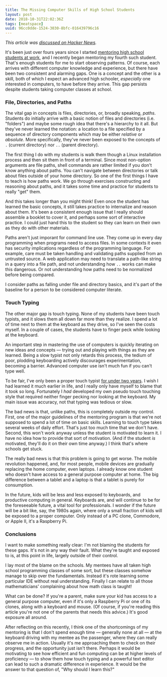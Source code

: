 ```yaml
---
title: The Missing Computer Skills of High School Students
layout: post
date: 2018-10-31T22:02:36Z
tags: [meatspace]
uuid: 96cc0dde-1524-3030-8bfc-016439796c16
---
```


*This article was [discussed on Hacker News][hn].*

It's been just over fours years since I started [mentoring high school
students at work][two], and I recently began mentoring my fourth such
student. That's enough students for me to start observing patterns. Of
course, each arrives with different computer knowledge and experience,
but there have been two consistent and alarming gaps. One is a concept
and the other is a skill, both of which I expect an advanced high
schooler, *especially* one interested in computers, to have before
they arrive. This gap persists despite students taking computer
classes at school.

### File, Directories, and Paths

The vital gap in concepts is files, directories, or, broadly speaking,
*paths*. Students do initially arrive with a basic notion of files and
directories (i.e. "folders") and maybe some rough idea that there's a
hierarchy to it all. But they've never learned the notation: a location
to a file specified by a sequence of directory components which may be
either *relative* or *absolute*. More specifically, they've never been
exposed to the concepts of `.` (current directory) nor `..` (parent
directory).

The first thing I do with my students is walk them though a Linux
installation process and then sit them in front of a terminal. Since
most non-option arguments are file paths, shell commands are rather
limited if you don't know anything about paths. You can't navigate
between directories or talk about files outside of your home
directory. So one of the first things I have to teach is how paths
work. We go through exercises constructing and reasoning about paths,
and it takes some time and practice for students to really "get" them.

And this takes longer than you might think! Even once the student has
learned the basic concepts, it still takes practice to internalize and
reason about them. It's been a consistent enough issue that I really
should assemble a booklet to cover it, and perhaps some sort of
interactive practice. I could just hand this to the student so they
can learn on their own as they do with other materials.

Paths aren't just imporant for command line use. They come up in every
day programming when programs need to access files. In some contexts it
even has security implications regardless of the programming language.
For example, care must be taken handling and validating paths supplied
from an untrusted source. A web application may need to translate a
path-like string in a query into a file path, and not understanding how
`..` works can make this dangerous. Or not understanding how paths need
to be normalized before being compared.

I consider paths as falling under file and directory basics, and it's
part of the baseline for a person to be considered computer literate.

### Touch Typing

The other major gap is touch typing. None of my students have been
touch typists, and it slows them all down far more than they realize.
I spend a lot of time next to them at the keyboard as they drive, so
I've seen the costs myself. In a couple of cases, the students have to
finger peck while looking at the keyboard.

An important step in mastering the use of computers is quickly
iterating on new ideas and concepts — trying out and playing with
things as they are learned. Being a slow typist not only retards this
process, the tedium of poor, plodding keyboarding actively discourages
experimentation, becoming a barrier. Advanced computer use isn't much
fun if you can't type well.

To be fair, I've only been a proper touch typist [for under two
years][tt]. I wish I had learned it much earlier in life, and I really
only have myself to blame that it took so long. Fortunately I *had*
developed my own pseudo touch touching style that required neither
finger pecking nor looking at the keyboard. My main issue was accuracy,
not that typing was tedious or slow.

The bad news is that, unlike paths, this is completely outside my
control. First, one of the major guidelines of the mentoring program
is that we're not supposed to spend a lot of time on basic skills.
Learning to touch type takes several weeks of daily effort. That's
just too much time that we don't have. Second, this won't work anyway
unless the student is motivated to learn it. I have no idea how to
provide that sort of motivation. (And if the student *is* motivated,
they'll do it on their own time anyway.) I think that's where schools
get stuck.

The really bad news is that this problem is going to get worse. The
mobile revolution happened, and, for most people, mobile devices are
gradually replacing the home computer, even laptops. I already know
one student who doesn't have access to a general purpose computer at
home. The big difference between a tablet and a laptop is that a
tablet is purely for consumption.

In the future, kids will be less and less exposed to keyboards, and
productive computing in general. Keyboards are, and will continue to be
for the foreseeable future, a vital tool for professionals. I wonder if
the future will be a bit like, say, the 1980s again, where only a small
fraction of kids will be exposed to a proper computer. Only instead of a
PC clone, Commodore, or Apple II, it's a Raspberry Pi.

### Conclusions

I want to make something really clear: I'm not blaming the students for
these gaps. It's not in any way their fault. What they're taught and
exposed to is, at this point in life, largely outside of their control.

I lay most of the blame on the schools. My mentees have all taken high
school programming classes of some sort, but these classes somehow
manage to skip over the fundamentals. Instead it's rote learning some
particular IDE without real understanding. Finally I can relate to all
those mathematicians' complaining about how math class is taught!

What can be done? If you're a parent, make sure your kid has access to a
general purpose computer, even if it's only a Raspberry Pi or one of its
clones, along with a keyboard and mouse. (Of course, if you're reading
this article you're not one of the parents that needs this advice.) It's
good exposure all around.

After reflecting on this recently, I think one of the shortcomings of
my mentoring is that I don't spend enough time — generally none at all
— at the keyboard driving with my mentee as the passenger, where they
can really observe me in action. Usually it's me approaching them to
check on their progress, and the opportunity just isn't there. Perhaps
it would be motivating to see how efficient and fun computing can be
at higher levels of proficiency — to show them how touch typing and a
powerful text editor can lead to such a dramatic difference in
experience. It would be the answer to that question of, "Why should I
learn this?"


[hn]: https://news.ycombinator.com/item?id=18349847
[tt]: /blog/2017/04/01/
[two]: /blog/2016/09/02/
